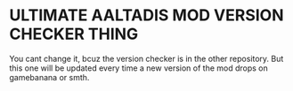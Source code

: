 # ULTIMATE AALTADIS MOD VERSION CHECKER THING
You cant change it, bcuz the version checker is in the other repository. But this one will be updated every time a new version of the mod drops on gamebanana or smth.
